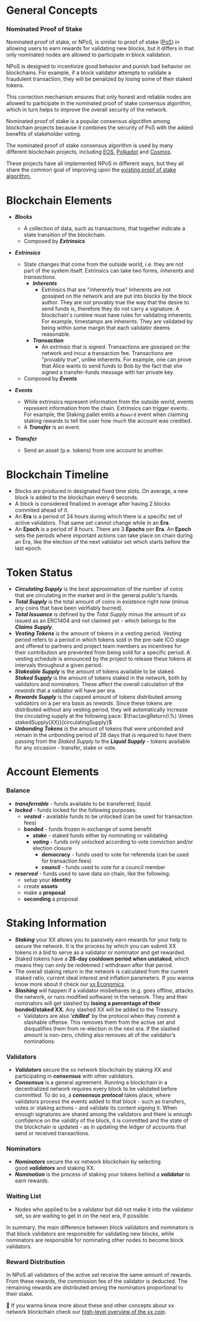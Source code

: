 # General Concepts

### Nominated Proof of Stake

Nominated proof of stake, or NPoS, is similar to proof of stake ([PoS](https://learn.bybit.com/blockchain/what-is-proof-of-stake/)) in allowing users to earn rewards for validating new blocks, but it differs in that only nominated nodes are allowed to participate in block validation.

NPoS is designed to incentivize good behavior and punish bad behavior on blockchains. For example, if a block validator attempts to validate a fraudulent transaction, they will be penalized by losing some of their staked tokens.

This correction mechanism ensures that only honest and reliable nodes are allowed to participate in the nominated proof of stake consensus algorithm, which in turn helps to improve the overall security of the network.

Nominated proof of stake is a popular consensus algorithm among blockchain projects because it combines the security of PoS with the added benefits of stakeholder voting.

The nominated proof of stake consensus algorithm is used by many different blockchain projects, including [EOS](https://eos.io/), [Polkadot](https://polkadot.network/) and [Cosmos](https://cosmos.network/).

These projects have all implemented NPoS in different ways, but they all share the common goal of improving upon the [existing proof of stake algorithm.](https://learn.bybit.com/blockchain/what-is-proof-of-stake/)

# Blockchain Elements

- **_Blocks_**

  - A collection of data, such as transactions, that together indicate a state transition of the blockchain.
  - Composed by **_Extrinsics_**

- **_Extrinsics_**

  - State changes that come from the outside world, i.e. they are not part of the system itself. Extrinsics can take two forms, _inherents_ and _transactions_.
    - **_Inherents_**
      - Extrinsics that are "inherently true" Inherents are not gossiped on the network and are put into blocks by the block author. They are not provably true the way that the desire to send funds is, therefore they do not carry a signature. A blockchain's runtime must have rules for validating inherents. For example, timestamps are inherents. They are validated by being within some margin that each validator deems reasonable.
    - **_Transaction_**
      - An extrinsic that is signed. Transactions are gossiped on the network and incur a transaction fee. Transactions are "provably true", unlike inherents. For example, one can prove that Alice wants to send funds to Bob by the fact that she signed a transfer-funds message with her private key.
  - Composed by **_Events_**

- **_Events_**

  - While extrinsics represent information from the outside world, events represent information from the chain. Extrinsics can trigger events. For example, the Staking pallet emits a `Reward` event when claiming staking rewards to tell the user how much the account was credited.
  - A **_Transfer_** is an event.

- **_Transfer_**
  - Send an asset (p.e. tokens) from one account to another.

# Blockchain Timeline

- Blocks are produced in designated fixed time slots. On average, a new block is added to the blockchain every 6 seconds.
- A block is considered finalized in average after having 2 blocks commited ahead of it.
- An **Era** is a period of 24 hours during which there is a specific set of active validators. That same set cannot change while in an **Era**.
- An **Epoch** is a period of 8 hours. There are 3 **Epochs** per **Era**. An **Epoch** sets the periods where important actions can take place on chain during an Era, like the election of the next validator set which starts before the last epoch.

# Token Status

- **_Circulating Supply_** is the best approximation of the number of coins that are circulating in the market and in the general public's hands.
- **_Total Supply_** is the total amount of coins in existence right now (minus any coins that have been verifiably burned).
- **_Total Issuance_** is defined by the _Total Supply_ minus the amount of xx issued as an ERC1404 and not claimed yet - which belongs to the **_Claims Supply_**.
- **_Vesting Tokens_** is the amount of tokens in a vesting period.
  Vesting period refers to a period in which tokens sold in the pre-sale ICO stage and offered to partners and project team members as incentives for their contribution are prevented from being sold for a specific period. A vesting schedule is announced by the project to release these tokens at intervals throughout a given period.
- **_Stakeable Supply_** is the amount of tokens available to be staked. **_Staked Supply_** is the amount of tokens staked in the network, both by validators and nominators. These affect the overall calculation of the _rewards_ that a validator will have per era.
- **_Rewards Supply_** is the capped amount of tokens distributed among validators on a per era basis as _rewards_. Since these tokens are distributed without any vesting period, they will automatically increase the circulating supply at the following pace:
  $\frac{avgReturn(\%) \times stakedSupply(XX)}{circulatingSupply}$
- **_Unbonding Tokens_** is the amount of tokens that were unbonded and remain in the unbonding period of 28 days that is required to have them passing from the _Staked Supply_ to the **_Liquid Supply_** - tokens available for any occasion - transfer, stake or vote.

# Account Elements

### Balance

- **_transferrable_** - funds available to be transferred; liquid.
- **_locked_** - funds locked for the following purposes:
  - **_vested_** - available funds to be unlocked (can be used for transaction fees)
  - **bonded** - funds frozen in exchange of some benefit
    - **_stake_** - staked funds either by nominating or validating
    - **_voting_** - funds only unlocked according to vote conviction and/or election closure
      - **democracy** - funds used to vote for referenda (can be used for transaction fees)
      - **council** - funds used to vote for a council member
- **_reserved_** - funds used to save data on chain, like the following:
  - setup your **identity**
  - create **assets**
  - make a **proposal**
  - **seconding** a proposal

# Staking Information

- **_Staking_** your XX allows you to passively earn rewards for your help to secure the network. It is the process by which you can submit XX tokens in a bid to serve as a validator or nominator and get rewarded.
- Staked tokens have a **28-day cooldown period when unstaked**, which means they can only be redeemed / withdrawn after that period.
- The overall staking return in the network is calculated from the current staked ratio, current ideal interest and inflation parameters.
  If you wanna know more about it check our [xx Economics](https://xx.network/wp-content/uploads/2021/12/xx-economics-v1.2.pdf).
- **_Slashing_** will happen if a validator misbehaves (e.g. goes offline, attacks the network, or runs modified software) in the network. They and their nominators will get slashed by **losing a percentage of their bonded/staked XX.** Any slashed XX will be added to the Treasury.
  - Validators are also ‘**_chilled_**’ by the protocol when they commit a slashable offense. This removes them from the active set and disqualifies them from re-election in the next era. If the slashed amount is non-zero, chilling also removes all of the validator’s nominations.

### Validators

- **_Validators_** secure the xx network blockchain by staking XX and participating in **_consensus_** with other validators.
- **_Consensus_** is a general agreement. Running a blockchain in a decentralized network requires every block to be validated before committed. To do so, a **_consensus protocol_** takes place, where validators process the events added to that block - such as transfers, votes or staking actions - and validate its content signing it. When enough signatures are shared among the validators and there is enough confidence on the validity of the block, it is committed and the state of the blockchain is updated - as in updating the ledger of accounts that send or received transactions.

### Nominators

- **_Nominators_** secure the xx network blockchain by selecting good **_validators_** and staking XX.
- **_Nomination_** is the process of staking your tokens behind a **_validator_** to earn rewards.

### Waiting List

- Nodes who applied to be a validator but did not make it into the validator set, so are waiting to get in on the next era, if possible.

In summary, the main difference between block validators and nominators is that block validators are responsible for validating new blocks, while nominators are responsible for nominating other nodes to become block validators.

### **Reward Distribution**

In NPoS all validators of the active set receive the same amount of rewards. From these rewards, the commission fee of the validator is deducted. The remaining rewards are distributed among the nominators proportional to their stake.

📌 If you wanna know more about these and other concepts about xx network blockchain check our [high-level overview of the xx coin](https://xx.network/archive/xxcoin-tokenomics/).
